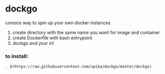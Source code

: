 # dockgo

consice way to spin up your own docker instances

1. create directory with the same name you want for image and container
2. create Dockerfile with bash entrypoint   
3. dockgo and your in!    

### to install:

```
. $(https://raw.githubusercontent.com/xpika/dockgo/master/dockgo)
```
